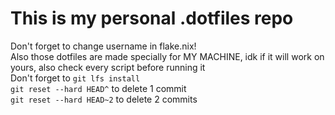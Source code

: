 # This is my personal .dotfiles repo  
Don't forget to change username in flake.nix!  
Also those dotfiles are made specially for MY MACHINE, idk if it will work on yours, also check every script before running it  
Don't forget to `git lfs install`  
`git reset --hard HEAD^` to delete 1 commit  
`git reset --hard HEAD~2` to delete 2 commits  
